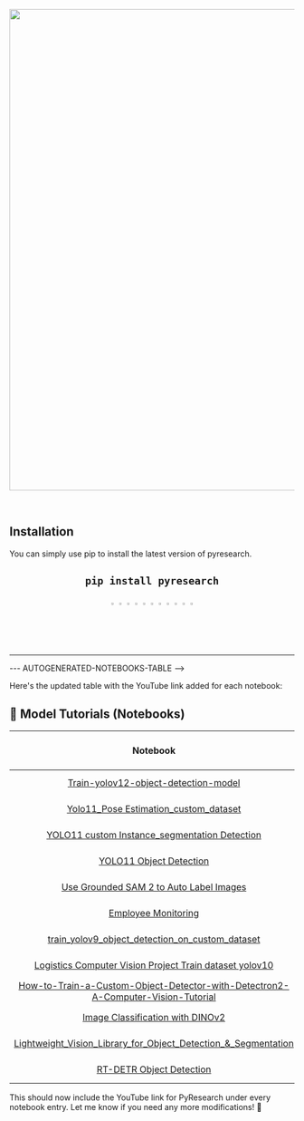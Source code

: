 <div align="center">
  <p>
    <a align="center" href="https://github.com/pyresearch/notebooks" target="_blank">
      <img
        width="850"
        src="https://github.com/user-attachments/assets/b4fcf097-11d5-400c-bd32-69a05c80768f"
      >
    </a>
  </p>
  <br>
</div>


## Installation
You can  simply use pip to install the latest version of pyresearch.

## <div align="center">`pip install pyresearch`</div>



<div align="center">
    <a href="https://github.com/pyresearch/pyresearch" style="text-decoration:none;">
      <img src="https://user-images.githubusercontent.com/34125851/226594737-c21e2dda-9cc6-42ef-b4e7-a685fea4a21d.png" width="2%" alt="" /></a>
    <img src="https://user-images.githubusercontent.com/34125851/226595799-160b0da3-c9e0-4562-8544-5f20460f7cc9.png" width="2%" alt="" />
      <a href="https://www.linkedin.com/company/pyresearch/" style="text-decoration:none;">
      <img src="https://user-images.githubusercontent.com/34125851/226596446-746ffdd0-a47e-4452-84e3-bf11ec2aa26a.png" width="2%" alt="" /></a>
    <img src="https://user-images.githubusercontent.com/34125851/226595799-160b0da3-c9e0-4562-8544-5f20460f7cc9.png" width="2%" alt="" />
    <a href="https://twitter.com/Noorkhokhar10" style="text-decoration:none;">
      <img src="https://user-images.githubusercontent.com/34125851/226599162-9b11194e-4998-440a-ba94-c8a5e1cdc676.png" width="2%" alt="" /></a>
    <img src="https://user-images.githubusercontent.com/34125851/226595799-160b0da3-c9e0-4562-8544-5f20460f7cc9.png" width="2%" alt="" />    
    <a href="https://www.youtube.com/@Pyresearch" style="text-decoration:none;">
      <img src="https://user-images.githubusercontent.com/34125851/226599904-7d5cc5c0-89d2-4d1e-891e-19bee1951744.png" width="2%" alt="" /></a>
    <img src="https://user-images.githubusercontent.com/34125851/226595799-160b0da3-c9e0-4562-8544-5f20460f7cc9.png" width="2%" alt="" />
    <a href="https://www.facebook.com/Pyresearch" style="text-decoration:none;">
      <img src="https://user-images.githubusercontent.com/34125851/226600380-a87a9142-e8e0-4ec9-bf2c-dd6e9da2f05a.png" width="2%" alt="" /></a>
    <img src="https://user-images.githubusercontent.com/34125851/226595799-160b0da3-c9e0-4562-8544-5f20460f7cc9.png" width="2%" alt="" />
    <a href="https://www.instagram.com/pyresearch/" style="text-decoration:none;">  
      <img src="https://user-images.githubusercontent.com/34125851/226601355-ffe0b597-9840-4e10-bbef-43d6c74b5a9e.png" width="2%" alt="" /></a>      
  </div>



<hr>



--- AUTOGENERATED-NOTEBOOKS-TABLE -->
<!---
   WARNING: DO NOT EDIT THIS TABLE MANUALLY. IT IS AUTOMATICALLY GENERATED.
   HEAD OVER TO CONTRIBUTING.MD FOR MORE DETAILS ON HOW TO MAKE CHANGES PROPERLY.
-->


Here's the updated table with the YouTube link added for each notebook:

## 🚀 Model Tutorials (Notebooks)

| **Notebook** | Open in Colab  | **YouTube Video** |
|:------------:|:-------------------------------------------------:|:----------------------:|
| [Train-yolov12-object-detection-model](https://colab.research.google.com/github/pyresearch/notebooks/blob/main/notebook/train_yolov12_object_detection.ipynb) | [![Colab](https://colab.research.google.com/assets/colab-badge.svg)](https://colab.research.google.com/github/pyresearch/notebooks/blob/main/notebook/Yolo11_Pose%20Estimation_custom_dataset.ipynb) | [Watch Video](https://www.youtube.com/@Pyresearch/videos) |
| [Yolo11_Pose Estimation_custom_dataset](https://colab.research.google.com/github/pyresearch/notebooks/blob/main/notebook/Yolo11_Pose%20Estimation_custom_dataset.ipynb) | [![Colab](https://colab.research.google.com/assets/colab-badge.svg)](https://colab.research.google.com/github/pyresearch/notebooks/blob/main/notebook/Yolo11_Pose%20Estimation_custom_dataset.ipynb) | [Watch Video](https://www.youtube.com/@Pyresearch/videos) |
| [YOLO11 custom Instance_segmentation Detection](https://github.com/pyresearch/notebooks/blob/main/notebook/train_yolo11_instance_segmentation_on_custom_dataset.ipynb) | [![Colab](https://colab.research.google.com/assets/colab-badge.svg)](https://colab.research.google.com/github/pyresearch/notebooks/blob/main/notebook/train_yolo11_instance_segmentation_on_custom_dataset.ipynb) | [Watch Video](https://www.youtube.com/@Pyresearch/videos) |
| [YOLO11 Object Detection](https://github.com/pyresearch/notebooks/blob/main/notebook/yolo11_object_detection_custom_dataset.ipynb) | [![Colab](https://colab.research.google.com/assets/colab-badge.svg)](https://colab.research.google.com/github/pyresearch/notebooks/blob/main/notebook/yolo11_object_detection_custom_dataset.ipynb) | [Watch Video](https://www.youtube.com/@Pyresearch/videos) |
| [Use Grounded SAM 2 to Auto Label Images](https://github.com/pyresearch/notebooks/blob/main/notebook/How%20to%20grounded-sam-2-auto-label.ipynb) | [![Colab](https://colab.research.google.com/assets/colab-badge.svg)](https://colab.research.google.com/github/pyresearch/notebooks/blob/main/notebook/grounded_sam_2_auto_label.ipynb) | [Watch Video](https://www.youtube.com/@Pyresearch/videos) |
| [Employee Monitoring](https://colab.research.google.com/github/pyresearch/notebooks/blob/main/notebook/Employee%20Monitoring%20Using%20Object%20Detection.ipynb) | [![Colab](https://colab.research.google.com/assets/colab-badge.svg)](https://colab.research.google.com/github/pyresearch/notebooks/blob/main/notebook/Employee%20Monitoring%20Using%20Object%20Detection.ipynb) | [Watch Video](https://www.youtube.com/@Pyresearch/videos) |
| [train_yolov9_object_detection_on_custom_dataset](https://colab.research.google.com/github/pyresearch/notebooks/blob/main/notebook/train_yolov9_object_detection_on_custom_dataset.ipynb) | [![Colab](https://colab.research.google.com/assets/colab-badge.svg)](https://colab.research.google.com/github/pyresearch/notebooks/blob/main/notebook/train_yolov9_object_detection_on_custom_dataset.ipynb) | [Watch Video](https://www.youtube.com/@Pyresearch/videos) |
| [Logistics Computer Vision Project Train dataset yolov10](https://colab.research.google.com/github/pyresearch/notebooks/blob/main/notebook/yolov10_custom_dataset.ipynb) | [![Colab](https://colab.research.google.com/assets/colab-badge.svg)](https://colab.research.google.com/github/pyresearch/notebooks/blob/main/notebook/yolov10_custom_dataset.ipynb) | [Watch Video](https://www.youtube.com/@Pyresearch/videos) |
| [How-to-Train-a-Custom-Object-Detector-with-Detectron2-A-Computer-Vision-Tutorial](https://colab.research.google.com/github/pyresearch/notebooks/blob/main/notebook/detectron2.ipynb) | [![Colab](https://colab.research.google.com/assets/colab-badge.svg)](https://colab.research.google.com/github/pyresearch/notebooks/blob/main/notebook/detectron2.ipynb) | [Watch Video](https://www.youtube.com/@Pyresearch/videos) |
| [Image Classification with DINOv2](https://colab.research.google.com/github/pyresearch/notebooks/blob/main/notebook/dinov2_classification.ipynb) | [![Colab](https://colab.research.google.com/assets/colab-badge.svg)](https://colab.research.google.com/github/pyresearch/notebooks/blob/main/notebook/dinov2_classification.ipynb) | [Watch Video](https://www.youtube.com/@Pyresearch/videos) |
| [Lightweight_Vision_Library_for_Object_Detection_&_Segmentation](https://colab.research.google.com/github/pyresearch/notebooks/blob/main/notebook/Lightweight_Vision_Library_for_Object_Detection_%26_Segmentation.ipynb) | [![Colab](https://colab.research.google.com/assets/colab-badge.svg)](https://colab.research.google.com/github/pyresearch/notebooks/blob/main/notebook/Lightweight_Vision_Library_for_Object_Detection_%26_Segmentation.ipynb) | [Watch Video](https://www.youtube.com/@Pyresearch/videos) |
| [RT-DETR Object Detection](https://colab.research.google.com/github/pyresearch/notebooks/blob/main/notebook/train_rt_detr_on_custom_dataset_with_transformers.ipynb) | [![Colab](https://colab.research.google.com/assets/colab-badge.svg)](https://colab.research.google.com/github/pyresearch/notebooks/blob/main/notebook/train_rt_detr_on_custom_dataset_with_transformers.ipynb) | [Watch Video](https://www.youtube.com/@Pyresearch/videos) |

This should now include the YouTube link for PyResearch under every notebook entry. Let me know if you need any more modifications! 🚀




